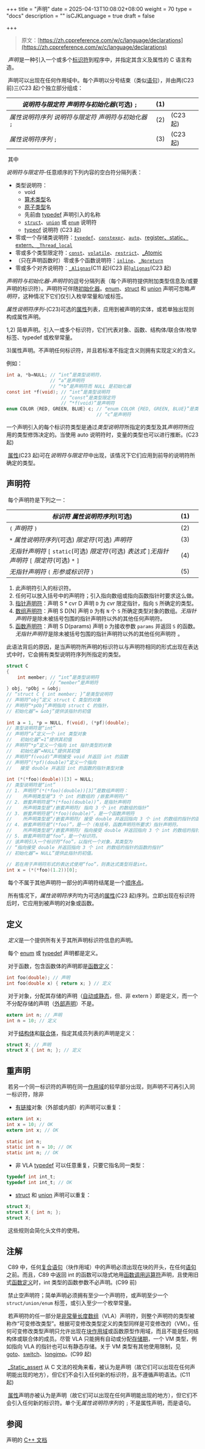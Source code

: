 +++
title = "声明"
date = 2025-04-13T10:08:02+08:00
weight = 70
type = "docs"
description = ""
isCJKLanguage = true
draft = false

+++

> 原文：[https://zh.cppreference.com/w/c/language/declarations](https://zh.cppreference.com/w/c/language/declarations)

​	*声明* ﻿是一种引入一个或多个[标识符](https://zh.cppreference.com/w/c/language/identifier)到程序中，并指定其含义及属性的 C 语言构造。

​	声明可以出现在任何作用域中。每个声明以分号结束（类似[语句](https://zh.cppreference.com/w/c/language/statements)），并由两(C23 前)三(C23 起)个独立部分组成：

| *说明符与限定符* *声明符与初始化器* ﻿(可选) `;`           | (1)  |          |
| -------------------------------------------------------- | ---- | -------- |
| *属性说明符序列* *说明符与限定符* *声明符与初始化器* `;` | (2)  | (C23 起) |
| *属性说明符序列* `;`                                     | (3)  | (C23 起) |

​	其中

*说明符与限定符*-任意顺序的下列内容的空白符分隔列表：

- 类型说明符：
  - void
  - [算术类型](https://zh.cppreference.com/w/c/language/arithmetic_types)名
  - [原子类型](https://zh.cppreference.com/w/c/language/atomic)名
  - 先前由 [typedef](https://zh.cppreference.com/w/c/language/typedef) 声明引入的名称
  - [`struct`](https://zh.cppreference.com/w/c/language/struct)、[`union`](https://zh.cppreference.com/w/c/language/union) 或 [`enum`](https://zh.cppreference.com/w/c/language/enum) 说明符
  - [typeof](https://zh.cppreference.com/w/c/language/typeof) 说明符 (C23 起)
- 零或一个存储类说明符：[`typedef`](https://zh.cppreference.com/w/c/language/typedef)、[`constexpr`](https://zh.cppreference.com/w/c/language/constexpr)、[`auto`](https://zh.cppreference.com/w/c/language/auto)、[register、static、extern、`_Thread_local`](https://zh.cppreference.com/w/c/language/storage_duration)
- 零或多个类型限定符：[`const`](https://zh.cppreference.com/w/c/language/const)、[`volatile`](https://zh.cppreference.com/w/c/language/volatile)、[`restrict`](https://zh.cppreference.com/w/c/language/restrict)、[_Atomic](https://zh.cppreference.com/w/c/language/atomic)
- （只在声明函数时）零或多个函数说明符：[`inline`](https://zh.cppreference.com/w/c/language/inline)、[`_Noreturn`](https://zh.cppreference.com/w/c/language/_Noreturn)
- 零或多个对齐说明符：[`_Alignas`](https://zh.cppreference.com/w/c/language/_Alignas)(C11 起)(C23 前)[`alignas`](https://zh.cppreference.com/w/c/language/alignas)(C23 起)

*声明符与初始化器*-*声明符* ﻿的逗号分隔列表（每个声明符提供附加类型信息及/或要声明的标识符）。声明符可伴随[初始化器](https://zh.cppreference.com/w/c/language/initialization)。[enum](https://zh.cppreference.com/w/c/language/enum)、[struct](https://zh.cppreference.com/w/c/language/struct) 和 [union](https://zh.cppreference.com/w/c/language/union) 声明可忽略*声明符* ﻿，这种情况下它们仅引入枚举常量和/或标签。

*属性说明符序列*-(C23)可选的[属性](https://zh.cppreference.com/w/c/language/attributes)列表，应用到被声明的实体，或若单独出现则构成属性声明。



1,2) 简单声明。引入一或多个标识符，它们代表对象、函数、结构体/联合体/枚举标签、typedef 或枚举常量。

3)属性声明。不声明任何标识符，并且若标准不指定含义则拥有实现定义的含义。

例如：

```c
int a, *b=NULL; // “int”是类型说明符，
                // “a”是声明符
                // “*b”是声明符而 NULL 是初始化器
const int *f(void); // “int”是类型说明符
                    // “const”是类型限定符
                    // “*f(void)”是声明符
enum COLOR {RED, GREEN, BLUE} c; // “enum COLOR {RED, GREEN, BLUE}”是类型说明符
                                 // “c”是声明符
```

​	一个声明引入的每个标识符类型是通过*类型说明符* ﻿所指定的类型及其*声明符* ﻿所应用的类型修饰决定的。当使用 auto 说明符时，变量的类型也可以进行推断。(C23 起)

​	[属性](https://zh.cppreference.com/w/c/language/attributes)(C23 起)可在*说明符与限定符* ﻿中出现，该情况下它们应用到前导的说明符所确定的类型。

## 声明符

​	每个声明符是下列之一：

| *标识符* *属性说明符序列* ﻿(可选)                             | (1)  |      |
| ------------------------------------------------------------ | ---- | ---- |
| `(` *声明符* `)`                                             | (2)  |      |
| `*` *属性说明符序列* ﻿(可选) *限定符* ﻿(可选) *声明符*         | (3)  |      |
| *无指针声明符* `[` `static`(可选) *限定符* ﻿(可选) *表达式* `]`*无指针声明符* `[` *限定符* ﻿(可选) `*` `]` | (4)  |      |
| *无指针声明符* `(` *形参或标识符* `)`                        | (5)  |      |

1) 此声明符引入的标识符。
2) 任何可以放入括号中的声明符；引入指向数组或指向函数指针时要求这么做。
3) [指针声明符](https://zh.cppreference.com/w/c/language/pointer)：声明 S * cvr D 声明 `D` 为 *cvr* 限定指针，指向 `S` 所确定的类型。
4) [数组声明符](https://zh.cppreference.com/w/c/language/array)：声明 S D[N] 声明 `D` 为有 `N` 个 `S` 所确定类型对象的数组。*无指针声明符* ﻿是除未被括号包围的指针声明符以外的其他任何声明符。
5) [函数声明符](https://zh.cppreference.com/w/c/language/function_declaration)：声明 S D(params) 声明 `D` 为接收参数 `params` 并返回 `S` 的函数。*无指针声明符* ﻿是除未被括号包围的指针声明符以外的其他任何声明符 。

​	此语法背后的原因，是当声明符所声明的标识符以与声明符相同的形式出现在表达式中时，它会拥有类型说明符序列所指定的类型。

```c
struct C
{
    int member; // “int”是类型说明符
                // “member”是声明符
} obj, *pObj = &obj;
// “struct C { int member; }”是类型说明符
// 声明符“obj”定义 struct C 类型的对象
// 声明符“*pObj”声明指向 struct C 的指针，
// 初始化器“= &obj”提供该指针的初值
 
int a = 1, *p = NULL, f(void), (*pf)(double);
// 类型说明符是“int”
// 声明符“a”定义一个 int 类型对象
//   初始化器“=1”提供其初值
// 声明符“*p”定义一个指向 int 指针类型的对象
//   初始化器“=NULL”提供其初值
// 声明符“f(void)”声明接受 void 并返回 int 的函数
// 声明符“(*pf)(double)”定义一个指向
//   接受 double 并返回 int 的函数的指针类型对象
 
int (*(*foo)(double))[3] = NULL;
// 类型说明符是“int”
// 1. 声明符“(*(*foo)(double))[3]”是数组声明符：
//    所声明类型是“3 个 int 的数组的 /嵌套声明符/”
// 2. 嵌套声明符是“*(*foo)(double))”，是指针声明符
//    所声明类型是“/嵌套声明符/ 指向 3 个 int 的数组的指针”
// 3. 嵌套声明符是“(*foo)(double)”，是一个函数声明符
//    所声明类型是“/嵌套声明符/ 接受 double 并返回指向 3 个 int 的数组的指针的函数”
// 4. 嵌套声明符是“(*foo)”，是一个（有括号，函数声明符所要求）指针声明符。
//    所声明类型是“/嵌套声明符/ 指向接受 double 并返回指向 3 个 int 的数组的指针的函数的指针”
// 5. 嵌套声明符是“foo”，是一个标识符。
// 该声明引入一个标识符“foo”，以指代一个对象，其类型为
// “指向接受 double 并返回指向 3 个 int 的数组的指针的函数的指针”
// 初始化器“= NULL”提供此指针的初值。
 
// 若在用于声明符形式的表达式使用“foo”，则表达式类型将是int。
int x = (*(*foo)(1.2))[0];
```

​	每个不属于其他声明符一部分的声明符结尾是一个[顺序点](https://zh.cppreference.com/w/c/language/eval_order)。

​	所有情况下，*属性说明符序列* ﻿均为可选的[属性](https://zh.cppreference.com/w/c/language/attributes)(C23 起)序列。立即出现在标识符后时，它应用到被声明的对象或函数。

## 定义

​	*定义*是一个提供所有关于其所声明标识符信息的声明。

​	每个 [enum](https://zh.cppreference.com/w/c/language/enum) 或 [typedef](https://zh.cppreference.com/w/c/language/typedef) 声明都是定义。

​	对于函数，包含函数体的声明即是[函数定义](https://zh.cppreference.com/w/c/language/function_definition)：

```c
int foo(double); // 声明
int foo(double x) { return x; } // 定义
```

​	对于对象，分配其存储的声明（[自动或静态](https://zh.cppreference.com/w/c/language/storage_duration)，但、非 extern ）即是定义，而一个不分配存储的声明（[外部声明](https://zh.cppreference.com/w/c/language/extern)）不是。

```c
extern int n; // 声明
int n = 10; // 定义
```

​	对于[结构体](https://zh.cppreference.com/w/c/language/struct)和[联合体](https://zh.cppreference.com/w/c/language/union)，指定其成员列表的声明是定义：

```c
struct X; // 声明
struct X { int n; }; // 定义
```

## 重声明

​	若另一个同一标识符的声明在同一[作用域](https://zh.cppreference.com/w/c/language/scope)的较早部分出现，则声明不可再引入同一标识符，除非

- [有链接](https://zh.cppreference.com/w/c/language/storage_duration)对象（外部或内部）的声明可以重复：

```c
extern int x;
int x = 10; // OK
extern int x; // OK
 
static int n;
static int n = 10; // OK
static int n; // OK
```

- 非 VLA [typedef](https://zh.cppreference.com/w/c/language/typedef) 可以任意重复，只要它指名同一类型：

```c
typedef int int_t;
typedef int int_t; // OK
```

- [struct](https://zh.cppreference.com/w/c/language/struct) 和 [union](https://zh.cppreference.com/w/c/language/union) 声明可以重复：

```c
struct X;
struct X { int n; };	
struct X;
```

​	这些规则会简化头文件的使用。

## 注解

​	C89 中，任何[复合语句](https://zh.cppreference.com/w/c/language/statements#.E5.A4.8D.E5.90.88.E8.AF.AD.E5.8F.A5)（块作用域）中的声明必须出现在块的开头，在任何[语句](https://zh.cppreference.com/w/c/language/statements)之前。而且，C89 中返回 int 的函数可以隐式地用[函数调用运算符](https://zh.cppreference.com/w/c/language/operator_other#.E5.87.BD.E6.95.B0.E8.B0.83.E7.94.A8)声明，且使用旧式[函数定义](https://zh.cppreference.com/w/c/language/function_definition)时，int 类型的函数参数不必声明。(C99 前)

​	禁止空声明符；简单声明必须拥有至少一个声明符，或声明至少一个 `struct/union/enum` 标签，或引入至少一个枚举常量。

​	若声明符的任一部分是[非常量长度数组](https://zh.cppreference.com/w/c/language/array)（VLA）声明符，则整个声明符的类型被称作“可变修改类型”。根据可变修改类型定义的类型同样是可变修改的（VM）。任何可变修改类型声明只允许出现在[块作用域](https://zh.cppreference.com/w/c/language/scope)或函数原型作用域，而且不能是任何结构体或联合体的成员。尽管 VLA 只能拥有自动或分配[存储期](https://zh.cppreference.com/w/c/language/storage_duration)，一个 VM 类型，例如指向 VLA 的指针也可以有静态存储。关于 VM 类型有其他使用限制，见 [goto](https://zh.cppreference.com/w/c/language/goto)、[switch](https://zh.cppreference.com/w/c/language/switch)、[longjmp](https://zh.cppreference.com/w/c/program/longjmp)。(C99 起)

​	[_Static_assert](https://zh.cppreference.com/w/c/language/_Static_assert) 从 C 文法的视角来看，被认为是声明（故它们可以出现在任何声明能出现的地方），但它们不会引入任何新的标识符，且不遵循声明语法。(C11 起)

​	[属性](https://zh.cppreference.com/w/c/language/attributes)声明亦被认为是声明（故它们可以出现在任何声明能出现的地方），但它们不会引入任何新的标识符。单个无*属性说明符序列* ﻿的 `;` 不是属性声明，而是语句。

## 参阅

声明的 [C++ 文档](https://zh.cppreference.com/w/cpp/language/declarations)